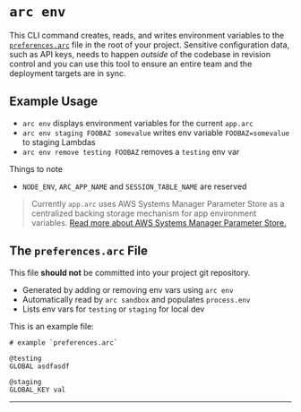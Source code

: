 # `arc env`

This CLI command creates, reads, and writes environment variables to the [`preferences.arc`](/reference/pref-arc/testing) file in the root of your project. Sensitive configuration data, such as API keys, needs to happen _outside_ of the codebase in revision control and you can use this tool to ensure an entire team and the deployment targets are in sync.

## Example Usage

- `arc env` displays environment variables for the current `app.arc`
- `arc env staging FOOBAZ somevalue` writes env variable `FOOBAZ=somevalue` to staging Lambdas
- `arc env remove testing FOOBAZ` removes a `testing` env var

Things to note

- `NODE_ENV`, `ARC_APP_NAME` and `SESSION_TABLE_NAME` are reserved

> Currently `app.arc` uses AWS Systems Manager Parameter Store as a centralized backing storage mechanism for app environment variables. [Read more about AWS Systems Manager Parameter Store.](https://docs.aws.amazon.com/systems-manager/latest/userguide/systems-manager-paramstore.html)

## The `preferences.arc` File

This file **should not** be committed into your project git repository.

- Generated by adding or removing env vars using `arc env`
- Automatically read by `arc sandbox` and populates `process.env`
- Lists env vars for `testing` or `staging` for local dev

This is an example file:

```arc
# example `preferences.arc`

@testing
GLOBAL asdfasdf

@staging
GLOBAL_KEY val
```
---

